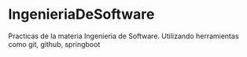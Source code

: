 # IngenieriaDeSoftware
Practicas de la materia Ingenieria de Software. Utilizando herramientas como git, github, springboot

